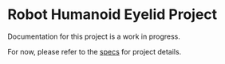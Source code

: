 # Robot Humanoid Eyelid Project
Documentation for this project is a work in progress.

For now, please refer to the [specs](specs.yaml) for project details.

